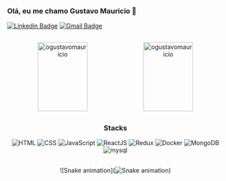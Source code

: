 ### Olá, eu me chamo Gustavo Mauricio 👋

[![Linkedin Badge](https://img.shields.io/badge/-LinkedIn-0077B5?style=flat-square&logo=Linkedin&logoColor=white&link=https://www.linkedin.com/in/o-gustavo-mauricio/)](https://www.linkedin.com/in/o-gustavo-mauricio/) [![Gmail Badge](https://img.shields.io/badge/-Gmail-D14836?style=flat-square&logo=Gmail&logoColor=white&link=mailto:gmauricio207@gmail.com)](mailto:gmauricio207@gmail.com) &nbsp;

##

<div align="center" margin-bottom="40px" width="100%>
  <a href="https://github.com/ogustavomauricio">
  <img align="center" height="160em" width="48%" margin="3px" src="https://github-readme-stats.vercel.app/api?username=ogustavomauricio&show_icons=tru&theme=merko&include_all_commits=true&count_private=true" alt="ogustavomauricio" />
</a>
<a href="https://github.com/ogustavomauricio">
  <img align="center" height="160em" width="48%" margin="3px" src="https://github-readme-stats.vercel.app/api/top-langs/?username=ogustavomauricio&layout=compact&langs_count=20&theme=merko" alt="ogustavomauricio" />
</a>

##

### Stacks

 <div align="center" margin-bottom="40px" width="100%>                                                                                       
  <img alt="Git" src="https://img.shields.io/badge/-Git-F05032?style=flat-square&logo=git&logoColor=white" />
  <img alt="HTML" src="https://img.shields.io/badge/-HTML-E34F26?style=flat-square&logo=html5&logoColor=white" />
  <img alt="CSS" src="https://img.shields.io/badge/-CSS-1572B6?style=flat-square&logo=css3&logoColor=white" />
  <img alt="JavaScript" src="https://img.shields.io/badge/-JavaScript-yellow?style=flat-square&logo=JavaScript&logoColor=white" />
  <img alt="ReactJS" src="https://img.shields.io/badge/-React-61DAFB?style=flat-square&logo=React&logoColor=black" />
  <img alt="Redux" src="https://img.shields.io/badge/-Redux-764ABC?style=flat-square&logo=Redux&logoColor=white" />
  <!--- <img alt="React Testing Library" src="https://img.shields.io/badge/-RTL-61DAFB?style=flat-square&logo=react&logoColor=black" /> -->
  <!--- <img alt="Jest" src="https://img.shields.io/badge/-Jest-C21325?style=flat-square&logo=jest&logoColor=white" /> -->
  <img alt="Docker" src="https://img.shields.io/badge/-Docker-46a2f1?style=flat-square&logo=docker&logoColor=white" />
  <!--- <img alt="TypeScript" src="https://img.shields.io/badge/-TypeScript-007ACC?style=flat-square&logo=typescript&logoColor=white" /> -->
  <!--   <img alt="Heroku" src="https://img.shields.io/badge/-Heroku-430098?style=flat-square&logo=heroku&logoColor=white" /> -->
  <img alt="MongoDB" src="https://img.shields.io/badge/-MongoDB-13aa52?style=flat-square&logo=mongodb&logoColor=white" />
  <img alt="mysql" src="https://img.shields.io/badge/MySQL-00000F?style=for-the-badge&logo=mysql&logoColor=white" />
</div>

##

![Snake animation](![Snake animation](https://github.com/ogustavomauricio/ogustavomauricio/blob/output/github-contribution-grid-snake.svg))
